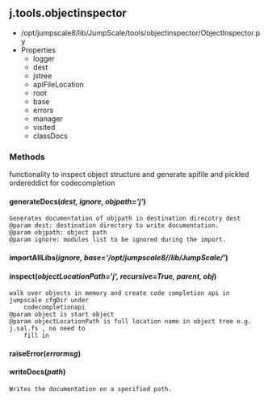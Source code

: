 <!-- toc -->
## j.tools.objectinspector

- /opt/jumpscale8/lib/JumpScale/tools/objectinspector/ObjectInspector.py
- Properties
    - logger
    - dest
    - jstree
    - apiFileLocation
    - root
    - base
    - errors
    - manager
    - visited
    - classDocs

### Methods

functionality to inspect object structure and generate apifile
and pickled ordereddict for codecompletion

#### generateDocs(*dest, ignore, objpath='j'*) 

```
Generates documentation of objpath in destination direcotry dest
@param dest: destination directory to write documentation.
@param objpath: object path
@param ignore: modules list to be ignored during the import.

```

#### importAllLibs(*ignore, base='/opt/jumpscale8//lib/JumpScale/'*) 

#### inspect(*objectLocationPath='j', recursive=True, parent, obj*) 

```
walk over objects in memory and create code completion api in jumpscale cfgDir under
    codecompletionapi
@param object is start object
@param objectLocationPath is full location name in object tree e.g. j.sal.fs , no need to
    fill in

```

#### raiseError(*errormsg*) 

#### writeDocs(*path*) 

```
Writes the documentation on a specified path.

```

